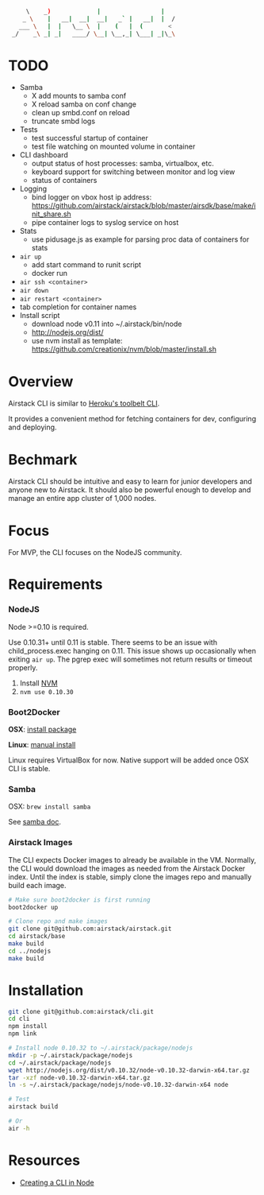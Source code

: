```bash
     \    _)             |                 |
    _ \    |   __|  __|  __|   _` |   __|  |  /
   ___ \   |  |   \__ \  |    (   |  (       <
 _/    _\ _| _|   ____/ \__| \__,_| \___| _|\_\
```


# TODO

- Samba
  - X add mounts to samba conf
  - X reload samba on conf change
  - clean up smbd.conf on reload
  - truncate smbd logs
- Tests
  - test successful startup of container
  - test file watching on mounted volume in container
- CLI dashboard
  - output status of host processes: samba, virtualbox, etc.
  - keyboard support for switching between monitor and log view
  - status of containers
- Logging
  - bind logger on vbox host ip address: https://github.com/airstack/airstack/blob/master/airsdk/base/make/init_share.sh
  - pipe container logs to syslog service on host
- Stats
  - use pidusage.js as example for parsing proc data of containers for stats
- `air up`
  - add start command to runit script
  - docker run
- `air ssh <container>`
- `air down`
- `air restart <container>`
- tab completion for container names
- Install script
  - download node v0.11 into ~/.airstack/bin/node
  - http://nodejs.org/dist/
  - use nvm install as template: https://github.com/creationix/nvm/blob/master/install.sh



# Overview

Airstack CLI is similar to [Heroku's toolbelt CLI](https://toolbelt.heroku.com/).

It provides a convenient method for fetching containers for dev, configuring and deploying.


# Bechmark

Airstack CLI should be intuitive and easy to learn for junior developers and anyone new to Airstack.
It should also be powerful enough to develop and manage an entire app cluster of 1,000 nodes.


# Focus

For MVP, the CLI focuses on the NodeJS community.


# Requirements

### NodeJS

Node >=0.10 is required.

Use 0.10.31+ until 0.11 is stable. There seems to be an issue with child_process.exec
hanging on 0.11. This issue shows up occasionally when exiting `air up`. The
pgrep exec will sometimes not return results or timeout properly.

1. Install [NVM](https://github.com/creationix/nvm)
2. `nvm use 0.10.30`

### Boot2Docker

**OSX**: [install package](http://docs.docker.com/installation/mac/)

**Linux**: [manual install](https://github.com/boot2docker/boot2docker#installation)

Linux requires VirtualBox for now. Native support will be added once
OSX CLI is stable.

### Samba

OSX: `brew install samba`

See [samba doc](https://github.com/airstack/docs/blob/master/samba.md).

### Airstack Images

The CLI expects Docker images to already be available in the VM.
Normally, the CLI would download the images as needed from the Airstack
Docker index. Until the index is stable, simply clone the images repo
and manually build each image.

```bash
# Make sure boot2docker is first running
boot2docker up

# Clone repo and make images
git clone git@github.com:airstack/airstack.git
cd airstack/base
make build
cd ../nodejs
make build
```


# Installation

```bash
git clone git@github.com:airstack/cli.git
cd cli
npm install
npm link

# Install node 0.10.32 to ~/.airstack/package/nodejs
mkdir -p ~/.airstack/package/nodejs
cd ~/.airstack/package/nodejs
wget http://nodejs.org/dist/v0.10.32/node-v0.10.32-darwin-x64.tar.gz
tar -xzf node-v0.10.32-darwin-x64.tar.gz
ln -s ~/.airstack/package/nodejs/node-v0.10.32-darwin-x64 node

# Test
airstack build

# Or
air -h
```


# Resources

* [Creating a CLI in Node](http://michaelbrooks.ca/deck/jsconf2013/)


